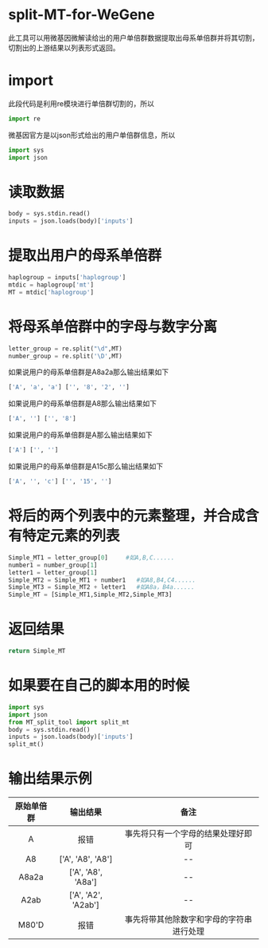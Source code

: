 # split-MT-for-WeGene
此工具可以用微基因微解读给出的用户单倍群数据提取出母系单倍群并将其切割，切割出的上游结果以列表形式返回。
# import
此段代码是利用re模块进行单倍群切割的，所以
```python
import re
```
微基因官方是以json形式给出的用户单倍群信息，所以
```python
import sys
import json
```
# 读取数据
```python
body = sys.stdin.read()
inputs = json.loads(body)['inputs']
```
# 提取出用户的母系单倍群
```python
haplogroup = inputs['haplogroup']
mtdic = haplogroup['mt']
MT = mtdic['haplogroup']
```
# 将母系单倍群中的字母与数字分离
```python
letter_group = re.split("\d",MT)
number_group = re.split('\D',MT)
```
如果说用户的母系单倍群是A8a2a那么输出结果如下
```python
['A', 'a', 'a'] ['', '8', '2', '']
```
如果说用户的母系单倍群是A8那么输出结果如下
```python
['A', ''] ['', '8']
```
如果说用户的母系单倍群是A那么输出结果如下
```python
['A'] ['', '']
```
如果说用户的母系单倍群是A15c那么输出结果如下
```python
['A', '', 'c'] ['', '15', '']
```
# 将后的两个列表中的元素整理，并合成含有特定元素的列表
```python
Simple_MT1 = letter_group[0]     #如A,B,C......
number1 = number_group[1]
letter1 = letter_group[1]
Simple_MT2 = Simple_MT1 + number1   #如A8,B4,C4......
Simple_MT3 = Simple_MT2 + letter1   #如A8a，B4a......
Simple_MT = [Simple_MT1,Simple_MT2,Simple_MT3]
```
# 返回结果
```python
return Simple_MT
```
# 如果要在自己的脚本用的时候
```python
import sys
import json
from MT_split_tool import split_mt
body = sys.stdin.read()
inputs = json.loads(body)['inputs']
split_mt()
```
# 输出结果示例
|原始单倍群|输出结果|备注|
|:---:|:---:|:---:|
|A|报错|事先将只有一个字母的结果处理好即可|
|A8|['A', 'A8', 'A8']|--|
|A8a2a|['A', 'A8', 'A8a']|--|
|A2ab|['A', 'A2', 'A2ab']|--|
|M80'D|报错|事先将带其他除数字和字母的字符串进行处理|
